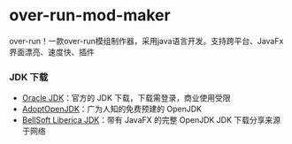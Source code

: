 # over-run-mod-maker
over-run！一款over-run模组制作器，采用java语言开发。支持跨平台、JavaFx界面漂亮、速度快、插件

### JDK 下载
- [Oracle JDK](https://www.oracle.com/java/technologies/java-se-glance.html)：官方的 JDK 下载，下载需登录，商业使用受限
- [AdoptOpenJDK](https://adoptopenjdk.net/)：广为人知的免费预建的 OpenJDK
- [BellSoft Liberica JDK](https://bell-sw.com/pages/downloads/)：带有 JavaFX 的完整 OpenJDK
JDK 下载分享来源于网络
